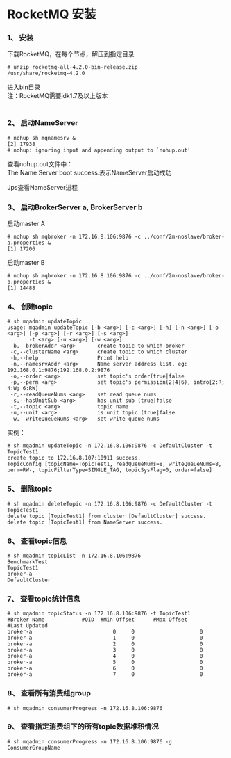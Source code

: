 # RocketMQ 安装

### 1、 安装
下载RocketMQ，在每个节点，解压到指定目录
```shell
# unzip rocketmq-all-4.2.0-bin-release.zip
/usr/share/rocketmq-4.2.0
```

进入bin目录  
   注：RocketMQ需要jdk1.7及以上版本  
&nbsp;&nbsp;

### 2、 启动NameServer
```shell
# nohup sh mqnamesrv &
[2] 17938
# nohup: ignoring input and appending output to `nohup.out'
```
查看nohup.out文件中：  
The Name Server boot success.表示NameServer启动成功  

Jps查看NameServer进程  

### 3、 启动BrokerServer a, BrokerServer b
启动master A
```shell
# nohup sh mqbroker -n 172.16.8.106:9876 -c ../conf/2m-noslave/broker-a.properties &
[1] 17206
```

启动master B
```shell
# nohup sh mqbroker -n 172.16.8.106:9876 -c ../conf/2m-noslave/broker-b.properties &
[1] 14488
```

### 4、 创建topic
```shell
# sh mqadmin updateTopic
usage: mqadmin updateTopic [-b <arg>] [-c <arg>] [-h] [-n <arg>] [-o <arg>] [-p <arg>] [-r <arg>] [-s <arg>]
       -t <arg> [-u <arg>] [-w <arg>]
 -b,--brokerAddr <arg>       create topic to which broker
 -c,--clusterName <arg>      create topic to which cluster
 -h,--help                   Print help
 -n,--namesrvAddr <arg>      Name server address list, eg: 192.168.0.1:9876;192.168.0.2:9876
 -o,--order <arg>            set topic's order(true|false
 -p,--perm <arg>             set topic's permission(2|4|6), intro[2:R; 4:W; 6:RW]
 -r,--readQueueNums <arg>    set read queue nums
 -s,--hasUnitSub <arg>       has unit sub (true|false
 -t,--topic <arg>            topic name
 -u,--unit <arg>             is unit topic (true|false
 -w,--writeQueueNums <arg>   set write queue nums

```
实例：
```shell
# sh mqadmin updateTopic -n 172.16.8.106:9876 -c DefaultCluster -t TopicTest1
create topic to 172.16.8.107:10911 success.
TopicConfig [topicName=TopicTest1, readQueueNums=8, writeQueueNums=8, perm=RW-, topicFilterType=SINGLE_TAG, topicSysFlag=0, order=false]
```

### 5、 删除topic
```shell
# sh mqadmin deleteTopic -n 172.16.8.106:9876 -c DefaultCluster -t TopicTest1
delete topic [TopicTest1] from cluster [DefaultCluster] success.
delete topic [TopicTest1] from NameServer success.
```

### 6、 查看topic信息
```shell
# sh mqadmin topicList -n 172.16.8.106:9876
BenchmarkTest
TopicTest1
broker-a
DefaultCluster
```

### 7、 查看topic统计信息
```shell
# sh mqadmin topicStatus -n 172.16.8.106:9876 -t TopicTest1
#Broker Name            #QID  #Min Offset      #Max Offset             #Last Updated
broker-a                          0     0                     0                     
broker-a                          1     0                     0                      
broker-a                          2     0                     0                     
broker-a                          3     0                     0                     
broker-a                          4     0                     0                      
broker-a                          5     0                     0                     
broker-a                          6     0                     0                     
broker-a                          7     0                     0
```

### 8、 查看所有消费组group
```shell
# sh mqadmin consumerProgress -n 172.16.8.106:9876
```

### 9、 查看指定消费组下的所有topic数据堆积情况
```shell
# sh mqadmin consumerProgress -n 172.16.8.106:9876 -g ConsumerGroupName
```

